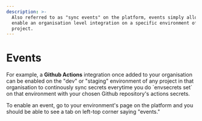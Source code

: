 ```yaml
---
description: >-
  Also referred to as "sync events" on the platform, events simply allow you to
  enable an organisation level integration on a specific environment of any
  project.
---
```


# Events

For example, a **Github Actions** integration once added to your organisation can be enabled on the "dev" or "staging" environment of any project in that organisation to continously sync secrets everytime you do \`envsecrets set\` on that environment with your chosen Github repository's actions secrets.

To enable an event, go to your environment's page on the platform and you should be able to see a tab on left-top corner saying "events."
